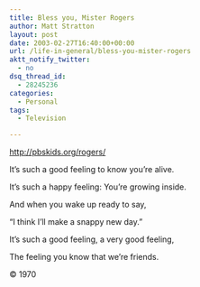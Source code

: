 ```yaml
---
title: Bless you, Mister Rogers
author: Matt Stratton
layout: post
date: 2003-02-27T16:40:00+00:00
url: /life-in-general/bless-you-mister-rogers
aktt_notify_twitter:
  - no
dsq_thread_id:
  - 28245236
categories:
  - Personal
tags:
  - Television

---
```

<http://pbskids.org/rogers/>

It&#8217;s such a good feeling to know you&#8217;re alive.
  
It&#8217;s such a happy feeling: You&#8217;re growing inside.
  
And when you wake up ready to say,
  
&#8220;I think I&#8217;ll make a snappy new day.&#8221;
  
It&#8217;s such a good feeling, a very good feeling,
  
The feeling you know that we&#8217;re friends.

© 1970